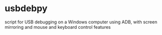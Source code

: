 # usbdebpy
script for USB debugging on a Windows computer using ADB, with screen mirroring and mouse and keyboard control features
